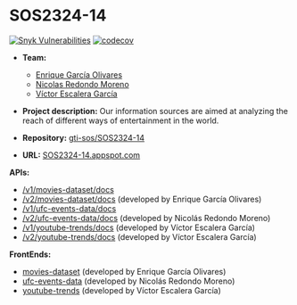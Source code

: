 # SOS2324-14
[![Snyk Vulnerabilities](https://snyk.io/test/github/gti-sos/SOS2324-14/badge.svg)](https://snyk.io/test/github/gti-sos/SOS2324-14)
[![codecov](https://codecov.io/gh/gti-sos/SOS2324-14/graph/badge.svg?token=6YeJDcXfcs)](https://codecov.io/gh/gti-sos/SOS2324-14)

- **Team:** 
  - [Enrique García Olivares](https://github.com/enrgaroli)
  - [Nicolas Redondo Moreno](https://github.com/NicoRedondoo)
  - [Víctor Escalera García](https://github.com/victorsclr)

- **Project description:** Our information sources are aimed at analyzing the reach of different ways of entertainment in the world.

- **Repository:** [gti-sos/SOS2324-14](https://github.com/gti-sos/SOS2324-14)

- **URL:** [SOS2324-14.appspot.com](https://sos2324-14.appspot.com/)

**APIs:** 
- [/v1/movies-dataset/docs](http://sos2324-14.appspot.com/api/v1/movies-dataset/docs)
- [/v2/movies-dataset/docs](http://sos2324-14.appspot.com/api/v2/movies-dataset/docs) (developed by Enrique García Olivares)
- [/v1/ufc-events-data/docs](http://sos2324-14.appspot.com/api/v1/ufc-events-data/docs)
- [/v2/ufc-events-data/docs](http://sos2324-14.appspot.com/api/v2/ufc-events-data/docs) (developed by Nicolás Redondo Moreno)
- [/v1/youtube-trends/docs](https://sos2324-14.appspot.com/api/v1/youtube-trends/docs) (developed by Víctor Escalera García)
- [/v2/youtube-trends/docs](https://sos2324-14.appspot.com/api/v2/youtube-trends/docs) (developed by Víctor Escalera García)

**FrontEnds:**
- [movies-dataset](https://sos2324-14.appspot.com/movies-dataset) (developed by Enrique García Olivares)
- [ufc-events-data](https://sos2324-14.appspot.com/ufc-events-data) (developed by Nicolás Redondo Moreno)
- [youtube-trends](https://sos2324-14.appspot.com/youtube-trends) (developed by Víctor Escalera García)
